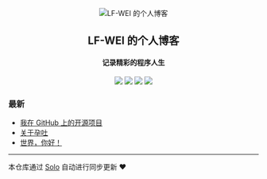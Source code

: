 <p align="center"><img alt="LF-WEI 的个人博客" src="https://static.b3log.org/images/brand/solo-32.png"></p><h2 align="center">
LF-WEI 的个人博客
</h2>

<h4 align="center">记录精彩的程序人生</h4>
<p align="center"><a title="LF-WEI 的个人博客" target="_blank" href="https://github.com/LF-WEI/solo-blog"><img src="https://img.shields.io/github/last-commit/LF-WEI/solo-blog.svg?style=flat-square&color=FF9900"></a>
<a title="GitHub repo size in bytes" target="_blank" href="https://github.com/LF-WEI/solo-blog"><img src="https://img.shields.io/github/repo-size/LF-WEI/solo-blog.svg?style=flat-square"></a>
<a title="Solo Version" target="_blank" href="https://github.com/b3log/solo/releases"><img src="https://img.shields.io/badge/solo-3.6.5-f1e05a.svg?style=flat-square&color=blueviolet"></a>
<a title="Hits" target="_blank" href="https://github.com/b3log/hits"><img src="https://hits.b3log.org/LF-WEI/solo-blog.svg"></a></p>

### 最新

* [我在 GitHub 上的开源项目](https://www.adu8881.com/my-github-repos)
* [关于孕吐](https://www.adu8881.com/articles/2019/10/23/1571778619208.html)
* [世界，你好！](https://www.adu8881.com/hello-solo)



---

本仓库通过 [Solo](https://github.com/b3log/solo) 自动进行同步更新 ❤️ 
